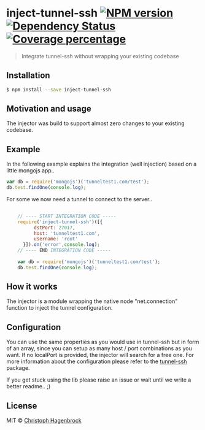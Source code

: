 # inject-tunnel-ssh [![NPM version][npm-image]][npm-url]  [![Dependency Status][daviddm-image]][daviddm-url] [![Coverage percentage][coveralls-image]][coveralls-url]
> Integrate tunnel-ssh without wrapping your existing codebase

## Installation

```sh
$ npm install --save inject-tunnel-ssh
```
## Motivation and usage
The injector was build to support almost zero changes to your existing codebase. 

## Example

In the following example explains the integration (well injection) 
based on a little mongojs app.. 

```js
var db = require('mongojs')('tunneltest1.com/test');
db.test.findOne(console.log);
```
For some we now need a tunnel to connect to the server..

```js
  
    // ---- START INTEGRATION CODE -----
    require('inject-tunnel-ssh')([{
          dstPort: 27017,
          host: 'tunneltest1.com',
          username: 'root'
      }]).on('error',console.log);
    // ---- END INTEGRATION CODE -----
      
    var db = require('mongojs')('tunneltest1.com/test');
    db.test.findOne(console.log);
```
## How it works
The injector is a module wrapping the native node "net.connection" function to inject 
the tunnel configuration. 



## Configuration
You can use the same properties as you would use in tunnel-ssh but in form of an array, since you can 
setup as many host / port combinations as you want. If no localPort is provided, the injector will search 
for a free one.
For more information about the configuration please refer to the [tunnel-ssh](https://github.com/Finanzchef24-GmbH/tunnel-ssh) package.



If you get stuck using the lib please raise an issue or wait until we 
write a better readme.. ;) 


## License

MIT © [Christoph Hagenbrock](agebrock.com)


[npm-image]: https://badge.fury.io/js/inject-tunnel-ssh.svg
[npm-url]: https://npmjs.org/package/inject-tunnel-ssh
[travis-image]: https://travis-ci.org/agebrock/inject-tunnel-ssh.svg?branch=master
[travis-url]: https://travis-ci.org/agebrock/inject-tunnel-ssh
[daviddm-image]: https://david-dm.org/agebrock/inject-tunnel-ssh.svg?theme=shields.io
[daviddm-url]: https://david-dm.org/agebrock/inject-tunnel-ssh
[coveralls-image]: https://coveralls.io/repos/github/agebrock/inject-tunnel-ssh/badge.svg
[coveralls-url]: https://coveralls.io/r/agebrock/inject-tunnel-ssh
